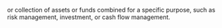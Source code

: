  or collection of assets or funds combined for a specific purpose, such as risk management, investment, or cash flow management.